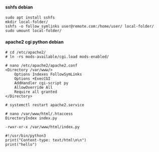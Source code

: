 #### sshfs debian
    sudo apt install sshfs
    mkdir local-folder/
    sshfs -o follow_symlinks user@remote.com:/home/user/ local-folder/
    sudo umount local-folder/

#### apache2 cgi python debian
    # cd /etc/apache2/
    # ln -rs mods-available/cgi.load mods-enabled/

    # nano /etc/apache2/apache2.conf
    <Directory /var/www/>
        Options Indexes FollowSymLinks
        Options +ExecCGI
        AddHandler cgi-script py
        AllowOverride All
        Require all granted
    </Directory>

    # systemctl restart apache2.service

    # nano /var/www/html/.htaccess
    DirectoryIndex index.py

    -rwxr-xr-x /var/www/html/index.py

    #!/usr/bin/python3
    print("Content-type: text/html\n\n")
    print("hello")

